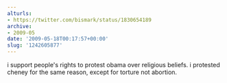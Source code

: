 ```yaml
---
alturls:
- https://twitter.com/bismark/status/1830654189
archive:
- 2009-05
date: '2009-05-18T00:17:57+00:00'
slug: '1242605877'
---
```


i support people's rights to protest obama over religious beliefs. i protested cheney for the same reason, except for torture not abortion.


